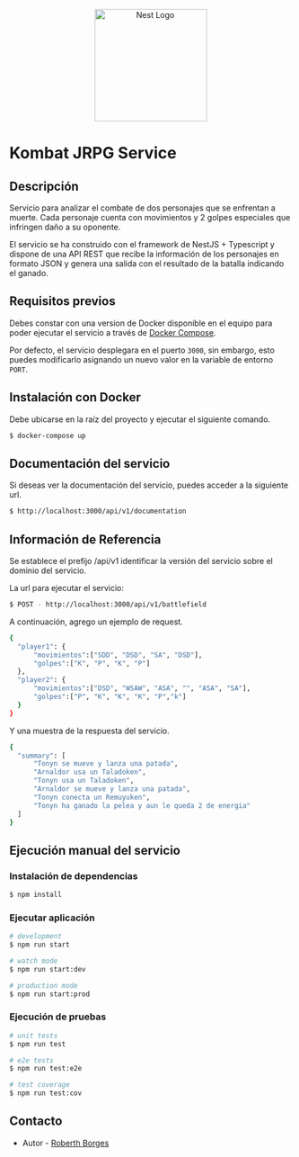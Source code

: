 <p align="center">
  <a href="http://nestjs.com/" target="blank"><img src="https://nestjs.com/img/logo-small.svg" width="200" alt="Nest Logo" /></a>
</p>

  
# Kombat JRPG Service


## Descripción

Servicio para analizar el combate de dos personajes que se enfrentan a muerte. Cada personaje cuenta con movimientos y 2 golpes especiales que infringen daño a su oponente.

El servicio se ha construido con el framework de NestJS + Typescript y dispone de una API REST que recibe la información de los personajes en formato JSON y genera una salida con  el resultado de la batalla indicando el ganado.

## Requisitos previos

Debes constar con una version de Docker disponible en el equipo para poder ejecutar el servicio a través de [Docker Compose](https://docs.docker.com/compose/install/).

Por defecto, el servicio desplegara en el puerto `3000`, sin embargo, esto puedes modificarlo asignando un nuevo valor en la variable de entorno `PORT`.

## Instalación con Docker

Debe ubicarse en la raíz del proyecto y ejecutar el siguiente comando.
```bash
$ docker-compose up
```

## Documentación del servicio

Si deseas ver la documentación del servicio, puedes acceder a la siguiente url.

```bash
$ http://localhost:3000/api/v1/documentation
```

## Información de Referencia
Se establece el prefijo /api/v1 identificar la versión del servicio sobre el dominio del servicio.

La url para ejecutar el servicio:

```bash
$ POST - http://localhost:3000/api/v1/battlefield
```

A continuación, agrego un ejemplo de request.
```bash
{
  "player1": {
      "movimientos":["SDD", "DSD", "SA", "DSD"],
      "golpes":["K", "P", "K", "P"]
  },
  "player2": {
      "movimientos":["DSD", "WSAW", "ASA", "", "ASA", "SA"],
      "golpes":["P", "K", "K", "K", "P","k"]
  }
}
```

Y una muestra de la respuesta del servicio.
```bash
{
  "summary": [
      "Tonyn se mueve y lanza una patada",
      "Arnaldor usa un Taladoken",
      "Tonyn usa un Taladoken",
      "Arnaldor se mueve y lanza una patada",
      "Tonyn conecta un Remuyuken",
      "Tonyn ha ganado la pelea y aun le queda 2 de energia"
  ]
}
```

## Ejecución manual del servicio


### Instalación de dependencias

```bash
$ npm install
```

### Ejecutar aplicación

```bash
# development
$ npm run start

# watch mode
$ npm run start:dev

# production mode
$ npm run start:prod
```

### Ejecución de pruebas

```bash
# unit tests
$ npm run test

# e2e tests
$ npm run test:e2e

# test coverage
$ npm run test:cov
```


## Contacto

- Autor - [Roberth Borges](https://www.linkedin.com/in/roberthebt/)


